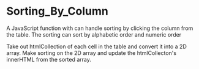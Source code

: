 # Sorting_By_Column
A JavaScript function with can handle sorting by clicking the column from the table. The sorting can sort by alphabetic order and numeric order

Take out htmlCollection of each cell in the table and convert it into a 2D array. Make sorting on the 2D array and update the htmlCollecton's innerHTML from the sorted array.
